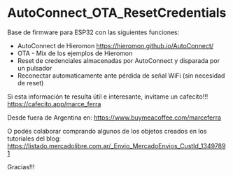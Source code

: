 # AutoConnect_OTA_ResetCredentials
Base de firmware para ESP32 con las siguientes funciones:  
- AutoConnect de Hieromon https://hieromon.github.io/AutoConnect/  
- OTA - Mix de los ejemplos de Hieromon
- Reset de credenciales almacenadas por AutoConnect y disparada por un pulsador
- Reconectar automaticamente ante pérdida de señal WiFi (sin necesidad de reset)

Si esta información te resulta útil e interesante, invitame un cafecito!!!
https://cafecito.app/marce_ferra

Desde fuera de Argentina en:
https://www.buymeacoffee.com/marceferra

O podés colaborar comprando algunos de los objetos creados en los tutoriales del blog:
https://listado.mercadolibre.com.ar/_Envio_MercadoEnvios_CustId_13497891

Gracias!!!
